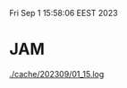 Fri Sep  1 15:58:06 EEST 2023
# JAM
<a href='./cache/202309/01_15.log'>./cache/202309/01_15.log</a>
